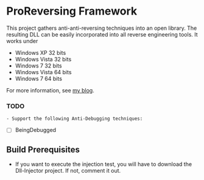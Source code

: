 ProReversing Framework
============

This project gathers anti-anti-reversing techniques into an open library. The resulting DLL can be easily incorporated into all reverse engineering tools. It works under 

* Windows XP 32 bits
* Windows Vista 32 bits
* Windows 7 32 bits
* Windows Vista 64 bits
* Windows 7 64 bits

For more information, see [my blog](http://malwaremuncher.blogspot.com/2012/11/towards-anti-anti-reversing-framework.html).


### TODO
	- Support the following Anti-Debugging techniques:
- [ ] BeingDebugged 


Build Prerequisites
--------------

* If you want to execute the injection test, you will have to download the Dll-Injector project. If not, comment it out.
